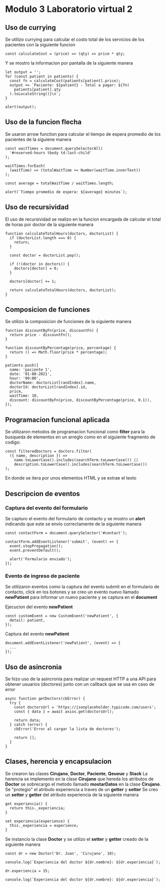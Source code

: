 # Modulo 3 Laboratorio virtual 2

## Uso de currying

Se utilizo currying para calcular el costo total de los servicios de los pacientes con la siguiente funcion

```
const calculateCost = (price) => (qty) => price * qty;
```

Y se mostro la informacion por pantalla de la siguiente manera

```
let output = '';
for (const patient in patients) {
  const fn = calculateCost(patients[patient].price);
  output += `Paciente: ${patient} - Total a pagar: ${fn(
    patients[patient].qty
  ).toLocaleString()}\n`;
}

alert(output);
```

## Uso de la funcion flecha

Se usaron arrow function para calcular el tiempo de espera promedio de los pacientes de la siguiene manera

```
const waitTimes = document.querySelectorAll(
  '#reserved-hours tbody td:last-child'
);

waitTimes.forEach(
  (waitTime) => (totalWaitTime += Number(waitTime.innerText))
);

const average = totalWaitTime / waitTimes.length;

alert(`Tiempo promedio de espera: ${average} minutos`);
```

## Uso de recursividad

El uso de recursividad se realizo en la funcion encargada de calcular el total de horas por doctor de la siguiente manera

```
function calculateTotalHours(doctors, doctorList) {
  if (doctorList.length === 0) {
    return;
  }

  const doctor = doctorList.pop();

  if (!(doctor in doctors)) {
    doctors[doctor] = 0;
  }

  doctors[doctor] += 1;

  return calculateTotalHours(doctors, doctorList);
}
```

## Composicion de funciones

Se utilizo la composicion de funciones de la siguiente manera

```
function discountByFn(price, discountFn) {
  return price - discountFn();
}

function discountByPercentage(price, percentage) {
  return () => Math.floor(price * percentage);
}

patients.push({
  name: 'paciente 1',
  date: '01-08-2021',
  hour: '09:00',
  doctorName: doctorList[randIndex].name,
  doctorId: doctorList[randIndex].id,
  price,
  waitTime: 10,
  discount: discountByFn(price, discountByPercentage(price, 0.1)),
});
```

## Programacion funcional aplicada

Se utilizaron metodos de programacion funcional como **filter** para la busqueda de elementos en un arreglo como en el siguiente fragmento de codigo:

```
const filteredDoctors = doctors.filter(
  ({ name, description }) =>
    name.toLowerCase().includes(searchTerm.toLowerCase()) ||
    description.toLowerCase().includes(searchTerm.toLowerCase())
);
```

En donde se itera por unos elementos HTML y se extrae el texto

## Descripcion de eventos

### Captura del evento del formulario

Se capturo el evento del formulario de contacto y se mostro un **alert** indicando que este se envio correctamente de la siguiente manera

```
const contactForm = document.querySelector('#contact');

contactForm.addEventListener('submit', (event) => {
  event.stopPropagation();
  event.preventDefault();

  alert('Formulario enviado');
});
```

### Evento de ingreso de paciente

Se utilizaron eventos como la captura del evento submit en el formulario de contacto, click en los botones y
se creo un evento nuevo llamado **newPatient** para informar un nuevo paciente y se captura en el **document**

Ejecucion del evento **newPatient**

```
const customEvent = new CustomEvent('newPatient', {
  detail: patient,
});
```

Captura del evento **newPatient**

```
document.addEventListener('newPatient', (event) => {
  ...
});
```

## Uso de asincronia

Se hizo uso de la asincronia para realizar un request HTTP a una API para obtener usuarios (doctores)
junto con un callback que se usa en caso de error

```
async function getDoctors(cbError) {
  try {
    const doctorsUrl = 'https://jsonplaceholder.typicode.com/users';
    const { data } = await axios.get(doctorsUrl);

    return data;
  } catch (error) {
    cbError('Error al cargar la lista de doctores');

    return [];
  }
}
```

## Clases, herencia y encapsulacion

Se crearon las clases **Cirujano**, **Doctor**, **Paciente**, **Qeueue** y **Stack**
La herencia se implemento en la clase **Cirujano** que hereda los atributos de **Doctor**
se sobrecargo el metodo llamado **mostarDatos** en la clase **Cirujano**.
Se "protegio" el atributo experiencia a traves de un **getter** y **setter**
Se creo un **setter** y **getter** del atributo experiencia de la siguiente manera

```
get experiencia() {
  return this._experiencia;
}

set experiencia(experience) {
  this._experiencia = experience;
}
```

Se instancio la clase **Doctor** y se utilizo el **setter** y **getter** creado de la siguiente manera

```
const dr = new Doctor('Dr. Juan', 'Cirujano', 10);

console.log(`Experiencia del doctor ${dr.nombre}: ${dr.experiencia}`);

dr.experiencia = 15;

console.log(`Experiencia del doctor ${dr.nombre}: ${dr.experiencia}`);
```
